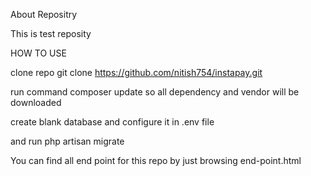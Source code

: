 About Repositry 

This is test reposity

HOW TO USE 

clone repo 
git clone https://github.com/nitish754/instapay.git

run command composer update so all dependency and vendor will be downloaded 

create blank database and configure it in .env file 

and run php artisan migrate 


You can find all end point for this repo by just browsing end-point.html 

